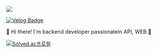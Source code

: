 <img src="https://img.shields.io/badge/Velog-3DDC84?style=flat-square&logo=Blogger&logoColor=white"/>

[![Velog Badge](http://img.shields.io/badge/-Velog-20c997?style=flat&link=https://velog.io/@chamominedev)](https://velog.io/@chamominedev)

👋 Hi there! I`m backend developer passionatein API, WEB.:volcano:

<!-- 백준 티어 표기 -->
[![Solved.ac프로필](http://mazassumnida.wtf/api/v2/generate_badge?boj=chamominedev)](https://solved.ac/chamominedev)

 
